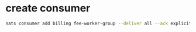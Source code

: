 # create consumer
```bash
nats consumer add billing fee-worker-group --deliver all --ack explicit --filter "billing.nodeUsage"
```
